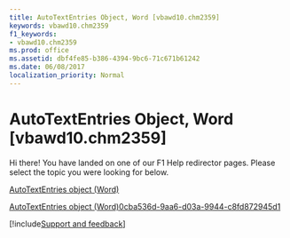 ```yaml
---
title: AutoTextEntries Object, Word [vbawd10.chm2359]
keywords: vbawd10.chm2359
f1_keywords:
- vbawd10.chm2359
ms.prod: office
ms.assetid: dbf4fe85-b386-4394-9bc6-71c671b61242
ms.date: 06/08/2017
localization_priority: Normal
---
```



# AutoTextEntries Object, Word [vbawd10.chm2359]

Hi there! You have landed on one of our F1 Help redirector pages. Please select the topic you were looking for below.

[AutoTextEntries object (Word)](https://msdn.microsoft.com/library/4e4d92b3-d259-84b7-061f-82065e177c29%28Office.15%29.aspx)

[AutoTextEntries object (Word)0cba536d-9aa6-d03a-9944-c8fd872945d1](https://msdn.microsoft.com/library/0cba536d-9aa6-d03a-9944-c8fd872945d1%28Office.15%29.aspx)

[!include[Support and feedback](~/includes/feedback-boilerplate.md)]